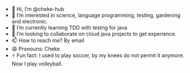 - 👋 Hi, I’m @cheke-hub
- 👀 I’m interested in science, language programming, testing, gardening and electronic.
- 🌱 I’m currently learning TDD with testng for java
- 💞️ I’m looking to collaborate on cloud java projects to get experience.
- 📫 How to reach me? By email
- 😄 Pronouns: Cheke
- ⚡ Fun fact: I used to play soccer, by my knees do not permit it anymore. Now I play volleyball.

<!---
cheke-hub/cheke-hub is a ✨ special ✨ repository because its `README.md` (this file) appears on your GitHub profile.
You can click the Preview link to take a look at your changes.
--->
